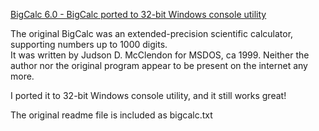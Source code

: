 <ins>BigCalc 6.0 - BigCalc ported to 32-bit Windows console utility</ins>

The original BigCalc was an extended-precision scientific calculator, supporting numbers
up to 1000 digits.  
It was written by Judson D. McClendon for MSDOS, ca 1999.  Neither the author nor the
original program appear to be present on the internet any more.

I ported it to 32-bit Windows console utility, and it still works great!

The original readme file is included as bigcalc.txt


